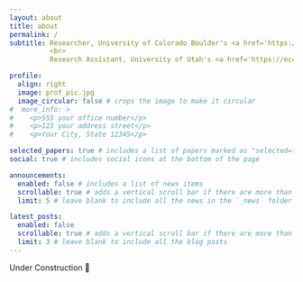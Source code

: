 ```yaml
---
layout: about
title: about
permalink: /
subtitle: Researcher, University of Colorado Boulder's <a href='https://www.colorado.edu/ics/'>Institute of Cognitive Science</a>
          <br>
          Research Assistant, University of Utah's <a href='https://eccles.utah.edu/faculty/department-operations-management-information-systems/'>Department of Operations and Information Systems</a> #Address. Contacts. Motto. Etc.

profile:
  align: right
  image: prof_pic.jpg
  image_circular: false # crops the image to make it circular
#  more_info: >
#    <p>555 your office number</p>
#    <p>123 your address street</p>
#    <p>Your City, State 12345</p>

selected_papers: true # includes a list of papers marked as "selected={true}"
social: true # includes social icons at the bottom of the page

announcements:
  enabled: false # includes a list of news items
  scrollable: true # adds a vertical scroll bar if there are more than 3 news items
  limit: 5 # leave blank to include all the news in the `_news` folder

latest_posts:
  enabled: false
  scrollable: true # adds a vertical scroll bar if there are more than 3 new posts items
  limit: 3 # leave blank to include all the blog posts
---
```


Under Construction 🚧
